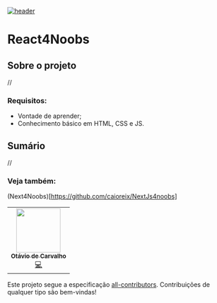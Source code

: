 [![header](https://github.com/andreluispy/assembly4noobs/blob/main/header-4noobs.svg)](https://github.com/he4rt/4noobs)

# React4Noobs

## Sobre o projeto

//

### Requisitos:
- Vontade de aprender;
- Conhecimento básico em HTML, CSS e JS.

## Sumário

//

### Veja também:

(Next4Noobs)[https://github.com/caioreix/NextJs4noobs]

<!-- ALL-CONTRIBUTORS-LIST:START - Do not remove or modify this section -->
<!-- prettier-ignore-start -->
<!-- markdownlint-disable -->
<table>
  <tr>
    <td align="center"><a href="https://otavio.site"><img src="https://avatars.githubusercontent.com/u/40401779?v=4" width="100px;" alt=""/><br /><sub><b>Otávio de Carvalho</b></sub></a><br /><a href="#commits" title="Code">💻</a>
    </td>
  </tr>
</table>

<!-- markdownlint-enable -->
<!-- prettier-ignore-end -->

<!-- ALL-CONTRIBUTORS-LIST:END -->

Este projeto segue a especificação [all-contributors](https://github.com/all-contributors/all-contributors).
Contribuições de qualquer tipo são bem-vindas!
